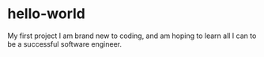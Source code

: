 # hello-world
My first project
I am brand new to coding, and am hoping to learn all I can to be a successful software engineer.
